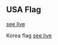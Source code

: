 ## USA Flag
<a href="https://rahil-eng.github.io/Mini-html-css-projects/USA flag" target="_blank">see live</a>

Korea flag
<a href="https://rahil-eng.github.io/Mini-html-css-projects/Korea flag" target="_blank">see live</a>

